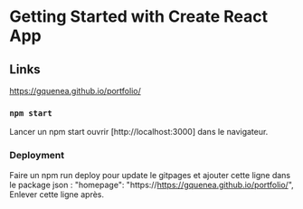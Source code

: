 # Getting Started with Create React App

## Links

https://gquenea.github.io/portfolio/

### `npm start`

Lancer un npm start
ouvrir [http://localhost:3000] dans le navigateur.

### Deployment

Faire un npm run deploy pour update le gitpages et ajouter cette ligne dans le package json : "homepage": "https://https://gquenea.github.io/portfolio/",
Enlever cette ligne après.
